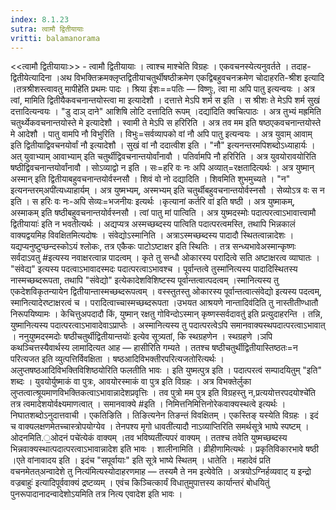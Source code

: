 ```yaml
---
index: 8.1.23
sutra: त्वामौ द्वितीयायाः
vritti: balamanorama
---
```


<<त्वामौ द्वितीयायाः>> - त्वामौ द्वितीयायाः । त्वाश्च माश्चेति विग्रहः । एकवचनस्येत्यनुवर्तते । तदाह-द्वितीयेत्यादिना ।अथ विभक्तिक्रमक्लृप्तद्वितीयाचतुर्थीषष्ठीक्रमेण एकद्विबहुवचनक्रमेण चोदाहरति-श्रीश इत्यादि ।तत्रश्रीशस्त्वावतु मापीहे॑ति प्रथमः पादः । श्रिया ईशः==पतिः — विष्णुः, त्वा मा अपि पातु इत्यन्वयः । अत्र त्वां, मामिति द्वितीयैकवचनान्तयोस्त्वा मा इत्यादेशौ । दत्तात्ते मेऽपि शर्म स इति । स श्रीशः ते मेऽपि शर्म सुखं दत्तादित्यन्वयः । "डु दाञ् दाने" आशिषि लोटि दत्तादिति रूपम् ।दद्या॑दिति क्वचित्पाठः । अत्र तुभ्यं मह्रमिति चतुर्थ्येकवचनान्तयोस्ते मे इत्यादेशौ । स्वामी ते मेऽपि स हरिरिति । अत्र तव मम इति षष्ठएकवचनान्तयोस्ते मे आदेशौ । पातु वामपि नौ विभुरिति । विभुः=सर्वव्यापको वां नौ अपि पातु इत्यन्वयः । अत्र युवाम् आवाम् इति द्वितीयाद्विवचनयोर्वां नौ इत्यादेशौ । सुखं वां नौ ददात्वीश इति । "नौ" इत्यनन्तरमपिशब्दोऽध्याहार्यः । अत् युवाभ्याम् आवाभ्याम् इति चतुर्थीद्विवचनान्तयोर्वांनावौ । पतिर्वामपि नौ हरिरिति । अत्र युवयोरावयोरिति षष्ठीद्विवचनान्तयोर्वांनावौ । सोऽव्याद्वो न इति । सः=हरि वः नः अपि अव्यात्=रक्षतादित्यर्थः । अत्र युष्मान् अस्मान् इति द्वितीयाबहुवचनान्तयोर्वस्नसौ । शिवं वो नो दद्यादिति । शिवमिति शुभमुच्यते । "न" इत्यनन्तरम्अपी॑त्यध्याहार्यम् । अत्र युष्मभ्यम्, अस्मभ्यम् इति चतुर्थीबहुवचनान्तयोर्वस्नसौ । सेव्योऽत्र वः स न इति । स हरिः वः नः-अपि सेव्यः=भजनीयः इत्यर्थः ।कृत्यानां कर्तरि वा॑ इति षष्ठी । अत्र युष्माकम्, अस्माकम् इति षष्ठीबहुवचनान्तयोर्वस्नसौ । त्वां पातु मां पात्विति । अत्र युष्मदस्मोः पदात्परत्वाऽभावात्त्वामौ द्वितीयायाः॑ इति न भवतीत्यर्थः । अद्यप्यत्र अस्मच्छब्दस्य पात्विति पदात्परत्वमस्ति, तथापि भिन्नकालं वाक्यद्वयमिह विवक्षितमित्यदोषः । संवेद्योऽस्मानिति । अत्राऽस्मच्छब्दस्य पादादौ स्थितत्वान्नादेशः । यद्यप्यनुष्टुप्छन्दस्कोऽयं श्लोकः, तत्र एकैकः पाटोऽष्टाक्षर इति स्थितिः । तत्र सन्ध्यभावेअस्मान्कृष्णः सर्वदाऽवतु #इत्यस्य नवाक्षरत्वान्न पादत्वम् । कृते तु सन्धौ ओकारस्य परादित्वे सति अष्टाक्षरत्व व्याघातः । "संवेद्य" इत्यस्य पदत्वाऽभावादस्मदः पदात्परत्वाऽभावश्च । पूर्वान्तत्वे तुस्मा॑नित्यस्य पादादिस्थितस्य नास्मच्छब्दरूपता, तथापि "संवेद्यो" इत्येकादेशविशिष्टस्य पूर्वान्तत्वात्पदत्वम् ।स्मानित्यस्य तु एकदेशविकृतन्यायेन द्वितीयान्तास्मच्छब्दरूपत्वम् । वस्स्तुतस्तु ओकारस्य पूर्वान्तत्वात्संवेद्यो इत्यस्य पदत्वम्, स्मानित्यादेरष्टाक्षरत्वं च । परादित्वाच्चास्मच्छब्दरूपता ।उभयत आश्रयणे नान्तादिव॑दिति तु नास्तीतीण्धातौ निरूपयिष्यामः । केचित्तुअपदादौ किं, युष्मान् रक्षतु गोविन्दोऽस्मान् कृष्णस्सर्वदावतु॑ इति प्रत्युदाहरन्ति । तन्नि, युष्मानित्यस्य पदात्परत्वाऽभावादेवाऽप्राप्तेः । अस्मानित्यस्य तु पदात्परत्वेऽपि समानवाक्यस्थपदात्परत्वाऽभावात् । ननुयुष्मदस्मदोः षष्ठीचतुर्थीद्वितीयान्तयोः॑ इत्येव सूत्र्यतां, कि स्थग्रहणेन । स्थग्रहणे ।ञपि कथञ्चित्तस्यैवार्थस्य लामादित्यत आह — हासीरिति गम्यते । ततश्च षष्ठीचतुर्थीद्वितीयास्तिष्ठतः=न परित्यजत इति व्युत्पत्तिर्विवक्षिता । षष्ठआदिविभक्तीरपरित्यजतोरित्यर्थः । अलुप्तषष्ठआदिविभक्तिविशिष्ठयोरिति फलतीति भावः । इति युष्मत्पुत्र इति । पदात्परत्वं सम्पादयितुम् "इति" शब्दः । युवयोर्युष्माकं वा पुत्रः, आवयोरस्माकं वा पुत्र इति विग्रहः । अत्र विभक्तेर्लुका लुप्तत्वात्श्रूयमाणविभक्तिकत्वाऽभावान्नादेशप्रवृत्तिः । तव पुत्रो मम पुत्र इति विग्रहस्तु न,प्रत्ययोत्तरपदयोश्चे॑ति तत्र त्वमादेशयोर्वक्ष्यमाणत्वात् । समानवाक्ये #इति । निमित्तनिमित्तिनोरेकवाक्यस्थत्वे इत्यर्थः । निघातशब्दोऽनुदात्तवाची । एकतिङिति । तिङित्यनेन तिङन्तं विवक्षितम् । एकस्तिङ् यस्येति विग्रहः । इदं च वाक्यलक्षणमेतच्चास्त्रोपयोग्येव । तेनपश्य मृगो धावती॑त्यादौ नाऽव्याप्तिरिति समर्थसूत्रे भाष्पे स्पष्टम् । ओदनमिति.॒ओदनं पचे॑त्येकं वाक्यम् ।तव भविष्यती॑त्यपरं वाक्यम्  । ततश्च तवेति युष्मच्छब्दस्य भिन्नवाक्यस्थात्पदात्परत्वाऽभावान्नादेश इति भावः । शालीनामिति । व्रीहीणामित्यर्थः । प्रकृतिविकारभावे षष्ठी ।एते वांनावादय इति । इदंच "सपूर्वायाः" इति सूत्रे भाष्ये स्थितम् । धातेति । महादेवं प्रति वचनमेतत्अन्वादेशे तु नित्य॑मित्यस्योदाहरणमाह — तस्यमै ते नम इत्येवेति । अत्रयोऽग्निर्हव्यवाट् य इन्द्रो वज्रबाहुः॑ इत्यादिपूर्ववाक्यं द्रष्टव्यम् । एवंच किञ्चित्कार्यं विधातुमुपात्तस्य कार्यान्तरं बोधयितुं पुनरूपादानादन्वादेशोऽयमिति तत्र नित्य एवादेश इति भावः ।